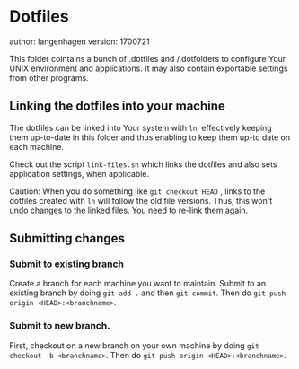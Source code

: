 # Dotfiles

author: langenhagen
version: 1700721

This folder cointains a bunch of .dotfiles and /.dotfolders to configure
Your UNIX environment and applications. It may also contain exportable settings from other programs.

## Linking the dotfiles into your machine

The dotfiles can be linked into Your system with `ln`, effectively keeping them up-to-date
in this folder and thus enabling to keep them up-to date on each machine.

Check out the script `link-files.sh` which links the dotfiles and also sets application
settings, when applicable.


Caution: When you do something like `git checkout HEAD` , links to the dotfiles created with `ln`
will follow the old file versions. Thus, this won't undo changes to the linked files.
You need to re-link them again.


## Submitting changes

### Submit to existing branch

Create a branch for each machine you want to maintain. Submit to an existing branch by doing
`git add .` and then `git commit`. Then do `git push origin <HEAD>:<branchname>`.


### Submit to new branch.

First, checkout on a new branch on your own machine by doing `git checkout -b <branchname>`.
Then do `git push origin <HEAD>:<branchname>`.